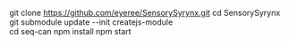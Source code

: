git clone https://github.com/eyeree/SensorySyrynx.git 
cd SensorySyrynx
git submodule update --init createjs-module   
cd seq-can
npm install
npm start
